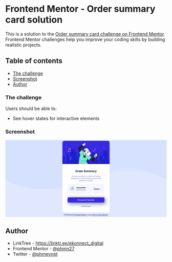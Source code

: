# Frontend Mentor - Order summary card solution

This is a solution to the [Order summary card challenge on Frontend Mentor](https://www.frontendmentor.io/challenges/order-summary-component-QlPmajDUj). Frontend Mentor challenges help you improve your coding skills by building realistic projects. 

## Table of contents

- [The challenge](#the-challenge)
- [Screenshot](#screenshot)
- [Author](#author)


### The challenge

Users should be able to:

- See hover states for interactive elements

### Screenshot

![](./screenshot.jpg)


## Author

- LinkTree - https://linktr.ee/ekonnect_digital
- Frontend Mentor - [@phmn27](https://www.frontendmentor.io/profile/phmn27)
- Twitter - [@phmeynet](https://www.twitter.com/@phmeynet)


